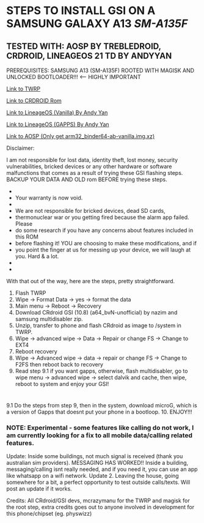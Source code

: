 # STEPS TO INSTALL GSI ON A SAMSUNG GALAXY A13 *SM-A135F*
## TESTED WITH: AOSP BY TREBLEDROID, CRDROID, LINEAGEOS 21 TD BY ANDYYAN
PREREQUISITES: SAMSUNG A13 (SM-A135F) ROOTED WITH MAGISK AND UNLOCKED BOOTLOADER!!! <-- HIGHLY IMPORTANT


[Link to TWRP](https://xdaforums.com/t/recovery-twrp-3-6-11-unofficial-for-samsung-a135f-a13.4485961/)

[Link to CRDROID Rom](https://github.com/naz664/crDroid_gsi/releases)

[Link to LineageOS (Vanilla) By Andy Yan](https://sourceforge.net/projects/andyyan-gsi/files/lineage-21-td/lineage-21.0-20241118-UNOFFICIAL-a64_bvS.img.gz/download)

[Link to LineageOS (GAPPS) By Andy Yan](https://sourceforge.net/projects/andyyan-gsi/files/lineage-21-td/lineage-21.0-20241118-UNOFFICIAL-a64_bgN-signed.img.gz/download)

[Link to AOSP (Only get arm32_binder64-ab-vanilla.img.xz)](https://github.com/TrebleDroid/treble_experimentations/releases)

Disclaimer:

I am not responsible for lost data, identity theft, lost money, security vulnerabilities, bricked devices or any other hardware or software malfunctions that comes as a result of trying these GSI flashing steps.
BACKUP YOUR DATA AND OLD rom BEFORE trying these steps.

 *
 * Your warranty is now void.
 *
 * We are not responsible for bricked devices, dead SD cards,
 * thermonuclear war or you getting fired because the alarm app failed. Please
 * do some research if you have any concerns about features included in this ROM
 * before flashing it! YOU are choosing to make these modifications, and if
 * you point the finger at us for messing up your device, we will laugh at you. Hard & a lot.
 *
 *

With that out of the way, here are the steps, pretty straightforward.

1. Flash TWRP
2. Wipe -> Format Data -> yes -> format the data
3. Main menu -> Reboot -> Recovery
4. Download CRdroid GSI (10.8) (a64_bvN-unofficial) by nazim and samsung multidisabler zip.
5. Unzip, transfer to phone and flash CRdroid as image to /system in TWRP.
6. Wipe -> advanced wipe -> Data -> Repair or change FS -> Change to EXT4
7. Reboot recovery
8. Wipe -> Advanced wipe -> data -> repair or change FS -> Change to F2FS then reboot back to recovery
9. Read step 9.1 if you want gapps, otherwise, flash multidisabler, go to wipe menu -> advanced wipe -> select dalvik and cache, then wipe, reboot to system and enjoy your GSI!
# 
9.1 Do the steps from step 9, then in the system, download microG, which is a version of Gapps that doesnt put your phone in a bootloop.
10. ENJOY!!!

### NOTE: Experimental - some features like calling do not work, I am currently looking for a fix to all mobile data/calling related features. 
 Update: Inside some buildings, not much signal is received (thank you australian sim providers).  MESSAGING HAS WORKED!! Inside a building,  messaging/calling isnt really needed, and if you need it, you can use an app like whatsapp on a wifi network.
 Update 2. Leaving the house, going somewhere for a bit, a perfect opportunity to test outside calls/texts. Will post an update if it works.

Credits: All CRdroid/GSI devs, mcrazymanu for the TWRP and magisk for the root step, extra credits goes out to anyone involved in development for this phone/chipset (eg. physwizz)